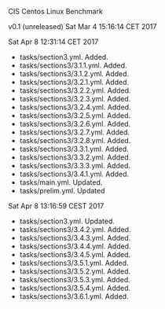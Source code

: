CIS Centos Linux Benchmark 

v0.1 (unreleased) Sat Mar  4 15:16:14 CET 2017

Sat Apr  8 12:31:14 CET 2017

* tasks/section3.yml. Added.
* tasks/sections3/3.1.1.yml. Added.
* tasks/sections3/3.1.2.yml. Added.
* tasks/sections3/3.2.1.yml. Added.
* tasks/sections3/3.2.2.yml. Added.
* tasks/sections3/3.2.3.yml. Added.
* tasks/sections3/3.2.4.yml. Added.
* tasks/sections3/3.2.5.yml. Added.
* tasks/sections3/3.2.6.yml. Added.
* tasks/sections3/3.2.7.yml. Added.
* tasks/sections3/3.2.8.yml. Added.
* tasks/sections3/3.3.1.yml. Added.
* tasks/sections3/3.3.2.yml. Added.
* tasks/sections3/3.3.3.yml. Added.
* tasks/sections3/3.4.1.yml. Added.
* tasks/main.yml. Updated.
* tasks/prelim.yml. Updated

Sat Apr  8 13:16:59 CEST 2017
* tasks/section3.yml. Updated.
* tasks/sections3/3.4.2.yml. Added.
* tasks/sections3/3.4.3.yml. Added.
* tasks/sections3/3.4.4.yml. Added.
* tasks/sections3/3.4.5.yml. Added.
* tasks/sections3/3.5.1.yml. Added.
* tasks/sections3/3.5.2.yml. Added.
* tasks/sections3/3.5.3.yml. Added.
* tasks/sections3/3.5.4.yml. Added.
* tasks/sections3/3.6.1.yml. Added.

